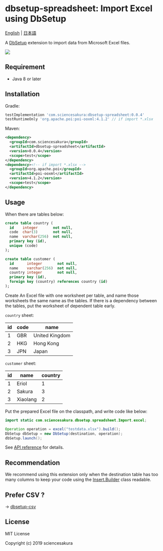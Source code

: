 # dbsetup-spreadsheet: Import Excel using DbSetup

[English](README.md) | [日本語](README.ja.md)

A [DbSetup](http://dbsetup.ninja-squad.com/) extension to import data from Microsoft Excel files.

![](https://github.com/sciencesakura/dbsetup-spreadsheet/workflows/build/badge.svg)

## Requirement

* Java 8 or later

## Installation

Gradle:

```groovy
testImplementation 'com.sciencesakura:dbsetup-spreadsheet:0.0.4'
testRuntimeOnly 'org.apache.poi:poi-ooxml:4.1.2' // if import *.xlsx
```

Maven:

```xml
<dependency>
  <groupId>com.sciencesakura</groupId>
  <artifactId>dbsetup-spreadsheet</artifactId>
  <version>0.0.4</version>
  <scope>test</scope>
</dependency>
<dependency><!-- if import *.xlsx -->
  <groupId>org.apache.poi</groupId>
  <artifactId>poi-ooxml</artifactId>
  <version>4.1.2</version>
  <scope>test</scope>
</dependency>
```

## Usage

When there are tables below:

```sql
create table country (
  id    integer       not null,
  code  char(3)       not null,
  name  varchar(256)  not null,
  primary key (id),
  unique (code)
);

create table customer (
  id      integer       not null,
  name    varchar(256)  not null,
  country integer       not null,
  primary key (id),
  foreign key (country) references country (id)
);
```

Create An Excel file with one worksheet per table, and name those worksheets the same name as the tables. If there is a dependency between the tables, put the worksheet of dependent table early.

`country` sheet:

|id|code|name|
|--|----|----|
| 1|GBR |United Kingdom|
| 2|HKG |Hong Kong|
| 3|JPN |Japan|

`customer` sheet:

|id|name|country|
|--|----|-------|
| 1|Eriol|1|
| 2|Sakura|3|
| 3|Xiaolang|2|

Put the prepared Excel file on the classpath, and write code like below:

```java
import static com.sciencesakura.dbsetup.spreadsheet.Import.excel;

Operation operation = excel("testdata.xlsx").build();
DbSetup dbSetup = new DbSetup(destination, operation);
dbSetup.launch();
```

See [API reference](https://sciencesakura.github.io/dbsetup-spreadsheet/) for details.

## Recommendation

We recommend using this extension only when the destination table has too many columns to keep your code using the [Insert.Builder](http://dbsetup.ninja-squad.com/apidoc/2.1.0/com/ninja_squad/dbsetup/operation/Insert.Builder.html) class readable.

## Prefer CSV ?

→ [dbsetup-csv](https://github.com/sciencesakura/dbsetup-csv)

## License

MIT License

Copyright (c) 2019 sciencesakura
